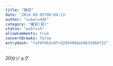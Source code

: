 ```yaml
---
title: "練習"
date: '2014-09-05T00:04:13'
author: "subaru44k"
category: "練習(弱)"
status: "publish"
allowComments: true
convertBreaks: false
entryHash: "faf0f663c0fcd205498da58631666f22"
---
```

20分ジョグ
